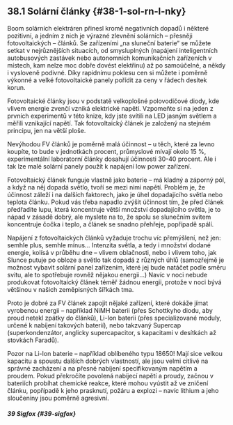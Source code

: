 ## 38.1 Solární články {#38-1-sol-rn-l-nky}

Boom solárních elektráren přinesl kromě negativních dopadů i některé pozitivní, a jedním z nich je výrazné zlevnění solárních – přesněji fotovoltaických – článků. Se zařízeními „na sluneční baterie“ se můžete setkat v nejrůznějších situacích, od smysluplných (napájení inteligentních autobusových zastávek nebo autonomních komunikačních zařízeních v místech, kam nelze moc dobře dovést elektřinu) až po samoúčelné, a někdy i vysloveně podivné. Díky rapidnímu poklesu cen si můžete i poměrně výkonné a velké fotovoltaické panely pořídit za ceny v řádech desítek korun.

Fotovoltaické články jsou v podstatě velkoplošné polovodičové diody, kde vlivem energie zvenčí vzniká elektrické napětí. Vzpomeňte si na jeden z prvních experimentů v této knize, kdy jste svítili na LED jasným světlem a měřili vznikající napětí. Tak fotovoltaický článek je založený na stejném principu, jen na větší ploše.

Nevýhodou FV článků je poměrně malá účinnost – u těch, které za levno koupíte, to bude v jednotkách procent, průmyslové mívají okolo 15 %, experimentální laboratorní články dosahují účinnosti 30-40 procent. Ale i tak lze malé solární panely použít k napájení low power zařízení.

Fotovoltaický článek funguje vlastně jako baterie – má kladný a záporný pól, a když na něj dopadá světlo, tvoří se mezi nimi napětí. Problém je, že účinnost záleží i na dalších faktorech, jako je úhel dopadajícího světla nebo teplota článku. Pokud vás třeba napadlo zvýšit účinnost tím, že před článek předřadíte lupu, která koncentruje větší množství dopadajícího světla, je to nápad v zásadě dobrý, ale myslete na to, že spolu se slunečním svitem koncentruje čočka i teplo, a článek se snadno přehřeje, popřípadě spálí.

Napájení z fotovoltaických článků vyžaduje trochu víc přemýšlení, než jen: semhle plus, semhle mínus… Intenzita světla, a tedy i množství dodané energie, kolísá v průběhu dne – vlivem oblačnosti, nebo i vlivem toho, jak Slunce putuje po obloze a světlo tak dopadá z různých úhlů (samozřejmě je možnost vybavit solární panel zařízením, které jej bude natáčet podle směru svitu, ale to spotřebuje rovněž nějakou energii…) Navíc v noci nebude produkovat fotovoltaický článek téměř žádnou energii, protože v noci bývá většinou v našich zeměpisných šířkách tma.

Proto je dobré za FV článek zapojit nějaké zařízení, které dokáže jímat vyrobenou energii – například NiMH baterii (přes Schottkyho diodu, aby proud netekl zpátky do článků), Li-Ion baterii (přes specializované moduly, určené k nabíjení takových baterií), nebo takzvaný Supercap (superkondenzátor, anglicky supercapacitor, s kapacitami v desítkách až stovkách Faradů).

Pozor na Li-Ion baterie – například oblíbeného typu 18650! Mají sice velkou kapacitu a spoustu dalších dobrých vlastností, ale jsou velmi citlivé na správné zacházení a na přesné nabíjení specifikovaným napětím a proudem. Pokud překročíte povolená nabíjecí napětí a proudy, začnou v bateriích probíhat chemické reakce, které mohou vyústit až ve zničení článku, popřípadě k jeho prasknutí, požáru a explozi – navíc lithium a jeho sloučeniny jsou poměrně agresivní.

##### 39 Sigfox {#39-sigfox}